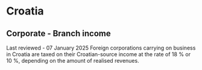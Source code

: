 # Croatia
## Corporate - Branch income
Last reviewed - 07 January 2025
Foreign corporations carrying on business in Croatia are taxed on their Croatian-source income at the rate of 18 % or 10 %, depending on the amount of realised revenues. 

